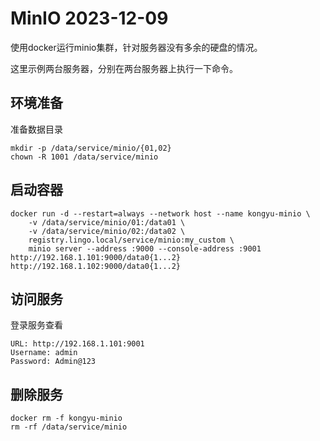 # MinIO 2023-12-09

使用docker运行minio集群，针对服务器没有多余的硬盘的情况。

这里示例两台服务器，分别在两台服务器上执行一下命令。



## 环境准备

准备数据目录

```
mkdir -p /data/service/minio/{01,02}
chown -R 1001 /data/service/minio
```



## 启动容器

```
docker run -d --restart=always --network host --name kongyu-minio \
    -v /data/service/minio/01:/data01 \
    -v /data/service/minio/02:/data02 \
    registry.lingo.local/service/minio:my_custom \
    minio server --address :9000 --console-address :9001 http://192.168.1.101:9000/data0{1...2} http://192.168.1.102:9000/data0{1...2}
```



## 访问服务

登录服务查看

```
URL: http://192.168.1.101:9001
Username: admin
Password: Admin@123
```



## 删除服务


```
docker rm -f kongyu-minio
rm -rf /data/service/minio
```



